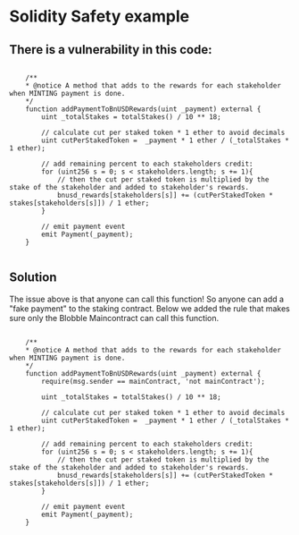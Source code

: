 # Solidity Safety example

## There is a vulnerability in this code:


```solidity

    /**
    * @notice A method that adds to the rewards for each stakeholder when MINTING payment is done.
    */
    function addPaymentToBnUSDRewards(uint _payment) external {
        uint _totalStakes = totalStakes() / 10 ** 18;

        // calculate cut per staked token * 1 ether to avoid decimals
        uint cutPerStakedToken =  _payment * 1 ether / (_totalStakes * 1 ether);
        
        // add remaining percent to each stakeholders credit:
        for (uint256 s = 0; s < stakeholders.length; s += 1){
            // then the cut per staked token is multiplied by the stake of the stakeholder and added to stakeholder's rewards.
            bnusd_rewards[stakeholders[s]] += (cutPerStakedToken * stakes[stakeholders[s]]) / 1 ether;
        }

        // emit payment event
        emit Payment(_payment);
    }
 

```



## Solution

The issue above is that anyone can call this function! So anyone can add a "fake payment" to the staking contract. Below we added the rule that makes sure only the Blobble Maincontract can call this function.

```solidity

    /**
    * @notice A method that adds to the rewards for each stakeholder when MINTING payment is done.
    */
    function addPaymentToBnUSDRewards(uint _payment) external {
        require(msg.sender == mainContract, 'not mainContract');
        
        uint _totalStakes = totalStakes() / 10 ** 18;

        // calculate cut per staked token * 1 ether to avoid decimals
        uint cutPerStakedToken =  _payment * 1 ether / (_totalStakes * 1 ether);
        
        // add remaining percent to each stakeholders credit:
        for (uint256 s = 0; s < stakeholders.length; s += 1){
            // then the cut per staked token is multiplied by the stake of the stakeholder and added to stakeholder's rewards.
            bnusd_rewards[stakeholders[s]] += (cutPerStakedToken * stakes[stakeholders[s]]) / 1 ether;
        }

        // emit payment event
        emit Payment(_payment);
    }
 

```
